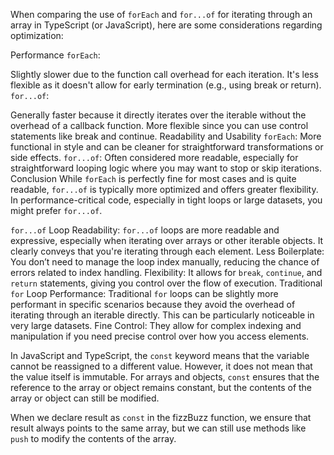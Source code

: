 When comparing the use of `forEach` and `for...of` for iterating through an array in TypeScript (or JavaScript), here are some considerations regarding optimization:

Performance
`forEach`:

Slightly slower due to the function call overhead for each iteration.
It's less flexible as it doesn't allow for early termination (e.g., using break or return).
`for...of`:

Generally faster because it directly iterates over the iterable without the overhead of a callback function.
More flexible since you can use control statements like break and continue.
Readability and Usability
`forEach`:
More functional in style and can be cleaner for straightforward transformations or side effects.
`for...of`:
Often considered more readable, especially for straightforward looping logic where you may want to stop or skip iterations.
Conclusion
While `forEach` is perfectly fine for most cases and is quite readable, `for...of` is typically more optimized and offers greater flexibility. In performance-critical code, especially in tight loops or large datasets, you might prefer `for...of`.

`for...of` Loop
Readability: `for...of` loops are more readable and expressive, especially when iterating over arrays or other iterable objects. It clearly conveys that you're iterating through each element.
Less Boilerplate: You don’t need to manage the loop index manually, reducing the chance of errors related to index handling.
Flexibility: It allows for `break`, `continue`, and `return` statements, giving you control over the flow of execution.
Traditional `for` Loop
Performance: Traditional `for` loops can be slightly more performant in specific scenarios because they avoid the overhead of iterating through an iterable directly. This can be particularly noticeable in very large datasets.
Fine Control: They allow for complex indexing and manipulation if you need precise control over how you access elements.


In JavaScript and TypeScript, the `const` keyword means that the variable cannot be reassigned to a different value. However, it does not mean that the value itself is immutable. For arrays and objects, `const` ensures that the reference to the array or object remains constant, but the contents of the array or object can still be modified.

When we declare result as `const` in the fizzBuzz function, we ensure that result always points to the same array, but we can still use methods like `push` to modify the contents of the array.
